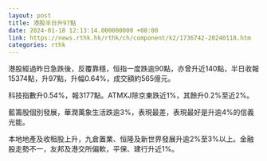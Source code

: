 ```yaml
---
layout: post
title: 港股半日升97點
date: 2024-01-18 12:13:14.000000000 +08:00
link: https://news.rthk.hk/rthk/ch/component/k2/1736742-20240118.htm
categories: rthk
---
```


港股經過昨日急跌後，反覆靠穩，恒指一度跌逾90點，亦曾升近140點，半日收報15374點，升97點，升幅0.64%，成交額約565億元。

科技指數升0.54%，報3177點。ATMXJ除京東跌近1%，其餘升0.2%至近2%。

藍籌股個別發展，華潤萬象生活跌逾3%，表現最差，表現最好是升逾4%的信義光能。

本地地產及收租股上升，九倉置業、恒隆及新世界發展升逾2%至3%以上。金融股走勢不一，友邦及港交所偏軟，平保、建行升近1%。
